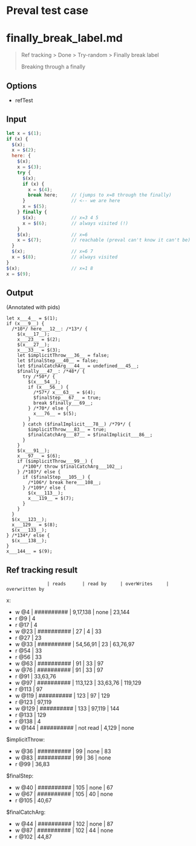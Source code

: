 # Preval test case

# finally_break_label.md

> Ref tracking > Done > Try-random > Finally break label
>
> Breaking through a finally

## Options

- refTest

## Input

`````js filename=intro
let x = $(1);
if (x) {
  $(x);
  x = $(2);
  here: {
    $(x);
    x = $(3);
    try {
      $(x);
      if (x) {
        x = $(4);
        break here;     // (jumps to x=8 through the finally)
      }                 // <-- we are here
      x = $(5);
    } finally {
      $(x);             // x=3 4 5
      x = $(6);         // always visited (!)
    }
    $(x);               // x=6
    x = $(7);           // reachable (preval can't know it can't be)
  }
  $(x);                 // x=6 7
  x = $(8);             // always visited
}
$(x);                   // x=1 8
x = $(9);
`````


## Output

(Annotated with pids)

`````filename=intro
let x___4__ = $(1);
if (x___9__) {
  /*10*/ here___12__: /*13*/ {
    $(x___17__);
    x___23__ = $(2);
    $(x___27__);
    x___33__ = $(3);
    let $implicitThrow___36__ = false;
    let $finalStep___40__ = false;
    let $finalCatchArg___44__ = undefined___45__;
    $finally___47__: /*48*/ {
      try /*50*/ {
        $(x___54__);
        if (x___56__) {
          /*57*/ x___63__ = $(4);
          $finalStep___67__ = true;
          break $finally___69__;
        } /*70*/ else {
          x___76__ = $(5);
        }
      } catch ($finalImplicit___78__) /*79*/ {
        $implicitThrow___83__ = true;
        $finalCatchArg___87__ = $finalImplicit___86__;
      }
    }
    $(x___91__);
    x___97__ = $(6);
    if ($implicitThrow___99__) {
      /*100*/ throw $finalCatchArg___102__;
    } /*103*/ else {
      if ($finalStep___105__) {
        /*106*/ break here___108__;
      } /*109*/ else {
        $(x___113__);
        x___119__ = $(7);
      }
    }
  }
  $(x___123__);
  x___129__ = $(8);
  $(x___133__);
} /*134*/ else {
  $(x___138__);
}
x___144__ = $(9);
`````


## Ref tracking result


                   | reads      | read by     | overWrites     | overwritten by
x:
  - w @4       | ########## | 9,17,138    | none           | 23,144
  - r @9       | 4
  - r @17      | 4
  - w @23      | ########## | 27          | 4              | 33
  - r @27      | 23
  - w @33      | ########## | 54,56,91    | 23             | 63,76,97
  - r @54      | 33
  - r @56      | 33
  - w @63      | ########## | 91          | 33             | 97
  - w @76      | ########## | 91          | 33             | 97
  - r @91      | 33,63,76
  - w @97      | ########## | 113,123     | 33,63,76       | 119,129
  - r @113     | 97
  - w @119     | ########## | 123         | 97             | 129
  - r @123     | 97,119
  - w @129     | ########## | 133         | 97,119         | 144
  - r @133     | 129
  - r @138     | 4
  - w @144     | ########## | not read    | 4,129          | none

$implicitThrow:
  - w @36          | ########## | 99          | none           | 83
  - w @83          | ########## | 99          | 36             | none
  - r @99          | 36,83

$finalStep:
  - w @40          | ########## | 105         | none           | 67
  - w @67          | ########## | 105         | 40             | none
  - r @105         | 40,67

$finalCatchArg:
  - w @44          | ########## | 102         | none           | 87
  - w @87          | ########## | 102         | 44             | none
  - r @102         | 44,87
